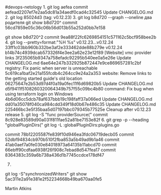 #devops-netology
1.
git log aefea
commit aefead2207ef7e2aa5dc81a34aedf0cad4c32545
    Update CHANGELOG.md
2.
git log 85024d3
 (tag: v0.12.23)
3.
git log b8d720 --graph --oneline
два родителя
git show b8d720^
commit 56cd7859e05c36c06b56d013b55a252d0bb7e158

git show b8d720^2
commit 9ea88f22fc6269854151c571162c5bcf958bee2b
4.
git log --pretty=format:"%H %s"  v0.12.23...v0.12.24 
33ff1c03bb960b332be3af2e333462dde88b279e v0.12.24
b14b74c4939dcab573326f4e3ee2a62e23e12f89 [Website] vmc provider links
3f235065b9347a758efadc92295b540ee0a5e26e Update CHANGELOG.md
6ae64e247b332925b872447e9ce869657281c2bf registry: Fix panic when server is unreachable
5c619ca1baf2e21a155fcdb4c264cc9e24a2a353 website: Remove links to the getting started guide's old location
06275647e2b53d97d4f0a19a0fec11f6d69820b5 Update CHANGELOG.md
d5f9411f5108260320064349b757f55c09bc4b80 command: Fix bug when using terraform login on Windows
4b6d06cc5dcb78af637bbb19c198faff37a066ed Update CHANGELOG.md
dd01a35078f040ca984cdd349f18d0b67e486c35 Update CHANGELOG.md
225466bc3e5f35baa5d07197bbc079345b77525e Cleanup after v0.12.23 release
5.
git log -S "func providerSource("
commit 8c928e83589d90a031f811fae52a81be7153e82f
6.
git grep -p --heading "globalPluginDirs("
git log -L :globalPluginDirs:plugins.go

commit 78b12205587fe839f10d946ea3fdc06719decb05
commit 52dbf94834cb970b510f2fba853a5b49ad9b1a46
commit 41ab0aef7a0fe030e84018973a64135b11abcd70
commit 66ebff90cdfaa6938f26f908c7ebad8d547fea17
commit 8364383c359a6b738a436d1b7745ccdce178df47



7.
git log -S"synchronizedWriters"
git show 5ac311e2a91e381e2f52234668b49ba670aa0fe5

Martin Atkins 
